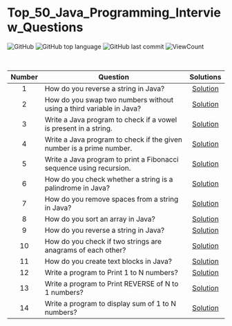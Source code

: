 # Top_50_Java_Programming_Interview_Questions


![GitHub](https://img.shields.io/github/license/hegdepavankumar/Top_50_Java_Programming_Interview_Questions?style=flat)
![GitHub top language](https://img.shields.io/github/languages/top/hegdepavankumar/Top_50_Java_Programming_Interview_Questions?style=flat)
![GitHub last commit](https://img.shields.io/github/last-commit/hegdepavankumar/Top_50_Java_Programming_Interview_Questions?style=flat)
![ViewCount](https://views.whatilearened.today/views/github/hegdepavankumar/Top_50_Java_Programming_Interview_Questions.svg?cache=remove)



<br>


| Number | Question| Solutions |
|:------:|------------|:---------:|
| 1 | How do you reverse a string in Java? | [Solution](https://github.com/hegdepavankumar/Top_50_Java_Programming_Interview_Questions/blob/main/Java_Programs/Question1.java)
| 2 | How do you swap two numbers without using a third variable in Java? | [Solution](https://github.com/hegdepavankumar/Top_50_Java_Programming_Interview_Questions/blob/main/Java_Programs/Question2.java)
| 3 | Write a Java program to check if a vowel is present in a string. | [Solution](https://github.com/hegdepavankumar/Top_50_Java_Programming_Interview_Questions/blob/main/Java_Programs/Question3.java)
| 4 | Write a Java program to check if the given number is a prime number. | [Solution](https://github.com/hegdepavankumar/Top_50_Java_Programming_Interview_Questions/blob/main/Java_Programs/Question4.java)
| 5 | Write a Java program to print a Fibonacci sequence using recursion. | [Solution](https://github.com/hegdepavankumar/Top_50_Java_Programming_Interview_Questions/blob/main/Question5.java)
| 6 | How do you check whether a string is a palindrome in Java? | [Solution](https://github.com/hegdepavankumar/Top_50_Java_Programming_Interview_Questions/blob/main/Question6.java)
| 7 | How do you remove spaces from a string in Java? | [Solution](https://github.com/hegdepavankumar/Top_50_Java_Programming_Interview_Questions/blob/main/Question7.java)
| 8 | How do you sort an array in Java?| [Solution](https://github.com/hegdepavankumar/Top_50_Java_Programming_Interview_Questions/blob/main/Question8.java)
| 9 | How do you reverse a string in Java? | [Solution](https://github.com/hegdepavankumar/Top_50_Java_Programming_Interview_Questions/blob/main/Java_Programs/Question1.java)
| 10 | How do you check if two strings are anagrams of each other?| [Solution](https://github.com/hegdepavankumar/Top_50_Java_Programming_Interview_Questions/blob/main/Question9.java)
| 11 | How do you create text blocks in Java?| [Solution](https://github.com/hegdepavankumar/Top_50_Java_Programming_Interview_Questions/blob/main/Question10.java)
| 12 | Write a program to Print 1 to N numbers? | [Solution](https://github.com/hegdepavankumar/Top_50_Java_Programming_Interview_Questions/blob/main/Java_Programs/Question11.java)
| 13 | Write a program to Print REVERSE of N to 1 numbers? | [Solution](https://github.com/hegdepavankumar/Top_50_Java_Programming_Interview_Questions/blob/main/Java_Programs/Question12.java)
| 14 | Write a program to display sum of 1 to N numbers? | [Solution](https://github.com/hegdepavankumar/Top_50_Java_Programming_Interview_Questions/blob/main/Java_Programs/Question13.java)

